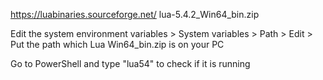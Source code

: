 https://luabinaries.sourceforge.net/
lua-5.4.2_Win64_bin.zip

Edit the system environment variables > System variables > Path > Edit > Put the path which Lua Win64_bin.zip is on your PC

Go to PowerShell and type "lua54" to check if it is running
